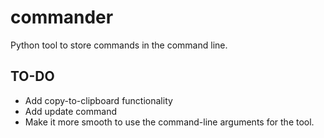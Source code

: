 # commander
Python tool to store commands in the command line.

## TO-DO
- Add copy-to-clipboard functionality
- Add update command
- Make it more smooth to use the command-line arguments for the tool.
